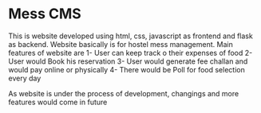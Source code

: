 # Mess CMS
This is website developed using html, css, javascript as frontend and flask as backend. 
Website basically is for hostel mess management. 
Main features of website are
1- User can keep track o their expenses of food
2- User would Book  his reservation
3- User would generate fee challan and would pay online or physically 
4- There would be Poll for food selection every day

As website is under the process of development, changings and more features would come in future
